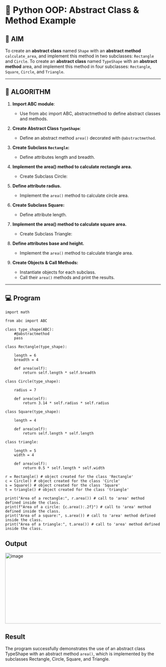 # 🐍 Python OOP: Abstract Class & Method Example

## 🎯 AIM

To create an **abstract class** named `Shape` with an **abstract method** `calculate_area`, and implement this method in two subclasses: `Rectangle` and `Circle`.
To create an **abstract class** named `TypeShape` with an **abstract method** area, and implement this method in four subclasses: `Rectangle`, `Square`, `Circle`, and `Triangle`.

---

## 🧠 ALGORITHM

1. **Import ABC module**:
   - Use from abc import ABC, abstractmethod to define abstract classes and methods.

2. **Create Abstract Class `TypeShape`**:
   - Define an abstract method `area()` decorated with `@abstractmethod`.

3. **Create Subclass `Rectangle`:**
   - Define attributes length and breadth.

4. **Implement the area() method to calculate rectangle area.**
   - Create Subclass Circle:

5. **Define attribute radius.**
   - Implement the `area()` method to calculate circle area.

6. **Create Subclass Square:**
   - Define attribute length.

7. **Implement the area() method to calculate square area.**
   - Create Subclass Triangle:

8. **Define attributes base and height.**
   - Implement the `area()` method to calculate triangle area.

9. **Create Objects & Call Methods:**
   - Instantiate objects for each subclass.
   - Call their `area()` methods and print the results.
---

## 💻 Program
```
import math

from abc import ABC

class type_shape(ABC): 
    #@abstractmethod
    pass

class Rectangle(type_shape):

    length = 6
    breadth = 4
  
    def area(self):
        return self.length * self.breadth

class Circle(type_shape):
    
    radius = 7
  
    def area(self):
        return 3.14 * self.radius * self.radius

class Square(type_shape):
    
    length = 4
   
    def area(self):
        return self.length * self.length

class triangle:
    
    length = 5
    width = 4
    
    def area(self):
        return 0.5 * self.length * self.width

r = Rectangle() # object created for the class 'Rectangle'
c = Circle() # object created for the class 'Circle'
s = Square() # object created for the class 'Square'
t = triangle() # object created for the class 'triangle'

print("Area of a rectangle:", r.area()) # call to 'area' method defined inside the class.
print(f"Area of a circle: {c.area():.2f}") # call to 'area' method defined inside the class.
print("Area of a square:", s.area()) # call to 'area' method defined inside the class.
print("Area of a triangle:", t.area()) # call to 'area' method defined inside the class.
```
## Output
<img width="745" height="229" alt="image" src="https://github.com/user-attachments/assets/2c25bb1f-7dbd-4a64-9b1e-dd0d499c1a6d" />

## Result
The program successfully demonstrates the use of an abstract class TypeShape with an abstract method `area()`, which is implemented by the subclasses Rectangle, Circle, Square, and Triangle.
